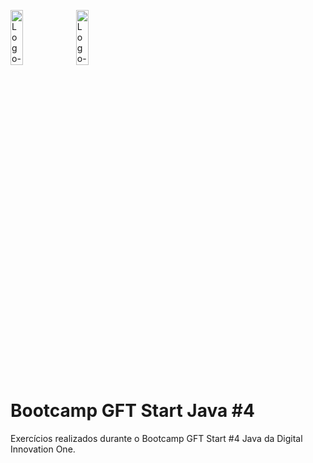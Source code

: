 <p id="container" float="left" margin=60px>
  <img alt="Logo-dio" height=15% width=20% src="https://play-lh.googleusercontent.com/P3xTS7gQrh0S2e_99KmHVGiVUcvepvj4eFFhqU_y6XFRegRoo1fTZ8r6t1MUsmfRxXNJ=s180-rw"/>
  <img alt="Logo-Boot" height=15% width=20% src="https://hermes.digitalinnovation.one/tracks/f8bc60f2-9ca1-4389-be8b-dd0a18827f8c.png"/>
</p>

# Bootcamp GFT Start Java #4
Exercícios realizados durante o Bootcamp GFT Start #4 Java da Digital Innovation One.





